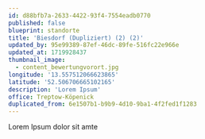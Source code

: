 ```yaml
---
id: d88bfb7a-2633-4422-93f4-7554eadb0770
published: false
blueprint: standorte
title: 'Biesdorf (Dupliziert) (2) (2)'
updated_by: 95e99389-87ef-46dc-89fe-516fc22e966e
updated_at: 1719928437
thumbnail_image:
  - content_bewertungvorort.jpg
longitude: '13.557512066623865'
latitude: '52.506706665102165'
description: 'Lorem Ipsum'
office: Treptow-Köpenick
duplicated_from: 6e1507b1-b9b9-4d10-9ba1-4f2fed1f1283
---
```

Lorem Ipsum dolor sit amte